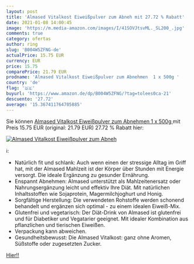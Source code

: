 ```yaml
---
layout: post
title: 'Almased Vitalkost Eiweißpulver zum Abneh mit 27.72 % Rabatt'
date: 2021-01-08 14:00:45
image: 'https://m.media-amazon.com/images/I/41SOVJtsvML._SL200_.jpg'
comments: true
category: ofertas
author: ring
slug: 'B004W5ZFNG-de'
actualPrice: 15.75 EUR
currency: EUR
price: 15.75
comparePrice: 21.79 EUR
prodname: 'Almased Vitalkost Eiweißpulver zum Abnehmen  1 x 500g '
country: 'de'
flag: '🇩🇪'
buyurl: 'https://www.amazon.de/dp/B004W5ZFNG/?tag=tolees0ca-21'
descuento: '27.72'
average: '15.367411764705885'
---
```


Sie können [Almased Vitalkost Eiweißpulver zum Abnehmen  1 x 500g ](https://www.amazon.de/dp/B004W5ZFNG/?tag=tolees0ca-21) mit Preis 15.75 EUR (original: 21.79 EUR) 27.72 % Rabatt hier:

[![Almased Vitalkost Eiweißpulver zum Abneh](https://m.media-amazon.com/images/I/41SOVJtsvML._SL200_.jpg)](https://www.amazon.de/dp/B004W5ZFNG/?tag=tolees0ca-21)

ℹ️:

- Natürlich fit und schlank: Auch wenn einen der stressige Alltag im Griff hat, mit der Almased Mahlzeit ist der Körper über Stunden mit Energie versorgt. Die ideale Ergänzung zu gesunder Ernährung.
- Enspannt Abnehmen: Almased unterstützt als Mahlzeitenersatz oder Nahrungsergänzung leicht und effektiv Ihre Diät. Mit natürlichen Inhaltsstoffen wie Sojaprotein, Magermilchjoghurt und Honig.
- Sorgfältige Herstellung: Die verwendeten Rohstoffe werden schonend behandelt und ergänzen sich optimal - zu einem idealen Eiweiß-Mix.
- Glutenfrei und vegetarisch: Der Diät-Drink von Almased ist glutenfrei und für Diabetiker und Vegatarier geeignet. Mit idealer Kombination aus pflanzlichen und tierischen Eiweißen.
- Verpackung kann abweichen.
- Gesundheitsbewusst: Die Almased Vitalkost: ganz ohne Aromen, Süßstoffe oder zugesetzten Zucker.

[Hier!!](https://www.amazon.de/dp/B004W5ZFNG/?tag=tolees0ca-21)
